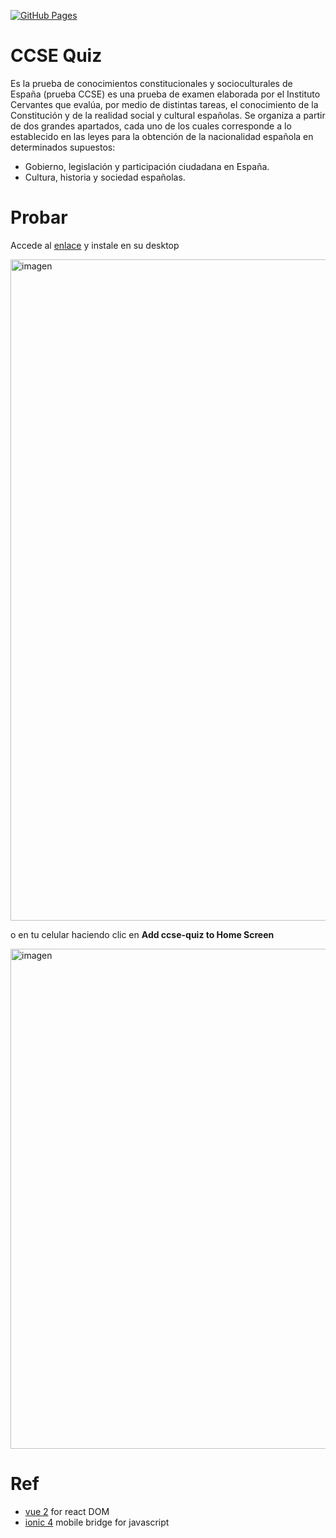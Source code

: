 [![GitHub Pages](https://github.com/humbertodias/ccse-quiz/actions/workflows/gh-pages.yml/badge.svg)](https://github.com/humbertodias/ccse-quiz/actions/workflows/gh-pages.yml)

# CCSE Quiz

Es la prueba de conocimientos constitucionales y socioculturales de España (prueba CCSE) es una prueba de examen elaborada por el Instituto Cervantes que evalúa, por medio de distintas tareas, el conocimiento de la Constitución y de la realidad social y cultural españolas. 
Se organiza a partir de dos grandes apartados, cada uno de los cuales corresponde a lo establecido en las leyes para la obtención de la nacionalidad española en determinados supuestos:

* Gobierno, legislación y participación ciudadana en España.
* Cultura, historia y sociedad españolas.

# Probar

Accede al [enlace](https://humbertodias.github.io/ccse-quiz) y instale en su desktop

<img width="1058" alt="imagen" src="https://user-images.githubusercontent.com/9255997/194907136-439e8a9a-d8c0-4ab1-9380-757d21ef7903.png">

o en tu celular haciendo clic en **Add ccse-quiz to Home Screen**

<img height="800" alt="imagen" src="https://user-images.githubusercontent.com/9255997/195323489-8db2659a-db31-4714-864a-32efec31c0f3.jpeg">


# Ref
* [vue 2](https://vuejs.org) for react DOM
* [ionic 4](https://ionicframework.com) mobile bridge for javascript
